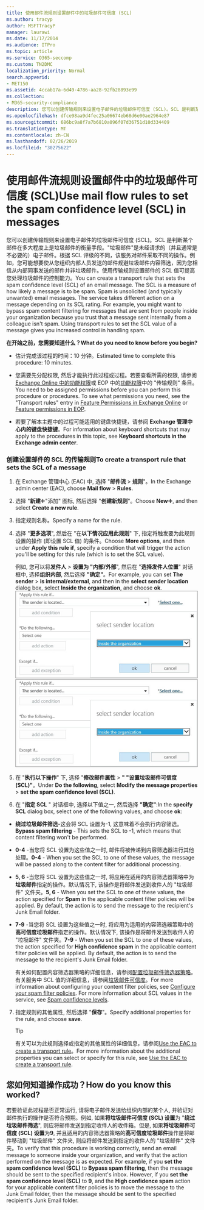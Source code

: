 ```yaml
---
title: 使用邮件流规则设置邮件中的垃圾邮件可信度 (SCL)
ms.author: tracyp
author: MSFTTracyP
manager: laurawi
ms.date: 11/17/2014
ms.audience: ITPro
ms.topic: article
ms.service: O365-seccomp
ms.custom: TN2DMC
localization_priority: Normal
search.appverid:
- MET150
ms.assetid: 4ccab17a-6d49-4786-aa28-92fb28893e99
ms.collection:
- M365-security-compliance
description: 您可以创建传输规则来设置电子邮件的垃圾邮件可信度 (SCL)。SCL 是判断某个邮件在多大程度上是垃圾邮件的衡量手段。"垃圾邮件"是未经请求的（并且通常是不必要的）电子邮件。根据 SCL 评级的不同，该服务对邮件采取不同的操作。例如，您可能想要使从您组织内部人员发送的邮件规避垃圾邮件内容筛选，因为您相信从内部同事发送的邮件并非垃圾邮件。使用传输规则设置邮件的 SCL 值可提高您处理垃圾邮件的控制能力。
ms.openlocfilehash: dfce98aa9d4fec25a06674eb68d6e00ae2964e87
ms.sourcegitcommit: 686bc9a8f7a7b6810a096f07d36751d10d334409
ms.translationtype: MT
ms.contentlocale: zh-CN
ms.lasthandoff: 02/26/2019
ms.locfileid: "30275622"
---
```

# <a name="use-mail-flow-rules-to-set-the-spam-confidence-level-scl-in-messages"></a><span data-ttu-id="9563c-108">使用邮件流规则设置邮件中的垃圾邮件可信度 (SCL)</span><span class="sxs-lookup"><span data-stu-id="9563c-108">Use mail flow rules to set the spam confidence level (SCL) in messages</span></span>

<span data-ttu-id="9563c-p102">您可以创建传输规则来设置电子邮件的垃圾邮件可信度 (SCL)。SCL 是判断某个邮件在多大程度上是垃圾邮件的衡量手段。"垃圾邮件"是未经请求的（并且通常是不必要的）电子邮件。根据 SCL 评级的不同，该服务对邮件采取不同的操作。例如，您可能想要使从您组织内部人员发送的邮件规避垃圾邮件内容筛选，因为您相信从内部同事发送的邮件并非垃圾邮件。使用传输规则设置邮件的 SCL 值可提高您处理垃圾邮件的控制能力。</span><span class="sxs-lookup"><span data-stu-id="9563c-p102">You can create a transport rule that sets the spam confidence level (SCL) of an email message. The SCL is a measure of how likely a message is to be spam. Spam is unsolicited (and typically unwanted) email messages. The service takes different action on a message depending on its SCL rating. For example, you might want to bypass spam content filtering for messages that are sent from people inside your organization because you trust that a message sent internally from a colleague isn't spam. Using transport rules to set the SCL value of a message gives you increased control in handling spam.</span></span> 
  
 <span data-ttu-id="9563c-115">**在开始之前，您需要知道什么？**</span><span class="sxs-lookup"><span data-stu-id="9563c-115">**What do you need to know before you begin?**</span></span>
  
- <span data-ttu-id="9563c-116">估计完成该过程的时间：10 分钟。</span><span class="sxs-lookup"><span data-stu-id="9563c-116">Estimated time to complete this procedure: 10 minutes.</span></span>
    
- <span data-ttu-id="9563c-p103">您需要先分配权限, 然后才能执行此过程或过程。若要查看所需的权限, 请参阅[Exchange Online 中的功能权限](http://technet.microsoft.com/library/15073ce1-0917-403b-8839-02a2ebc96e16.aspx)或 EOP 中的[功能权限](eop/feature-permissions-in-eop.md)中的 "传输规则" 条目。</span><span class="sxs-lookup"><span data-stu-id="9563c-p103">You need to be assigned permissions before you can perform this procedure or procedures. To see what permissions you need, see the "Transport rules" entry in [Feature Permissions in Exchange Online](http://technet.microsoft.com/library/15073ce1-0917-403b-8839-02a2ebc96e16.aspx) or [Feature permissions in EOP](eop/feature-permissions-in-eop.md).</span></span> 
    
- <span data-ttu-id="9563c-119">若要了解本主题中的过程可能适用的键盘快捷键，请参阅 **Exchange 管理中心内的键盘快捷键**。</span><span class="sxs-lookup"><span data-stu-id="9563c-119">For information about keyboard shortcuts that may apply to the procedures in this topic, see **Keyboard shortcuts in the Exchange admin center**.</span></span>
    
### <a name="to-create-a-transport-rule-that-sets-the-scl-of-a-message"></a><span data-ttu-id="9563c-120">创建设置邮件的 SCL 的传输规则</span><span class="sxs-lookup"><span data-stu-id="9563c-120">To create a transport rule that sets the SCL of a message</span></span>

1. <span data-ttu-id="9563c-121">在 Exchange 管理中心 (EAC) 中, 选择 "**邮件流** \> **规则**"。</span><span class="sxs-lookup"><span data-stu-id="9563c-121">In the Exchange admin center (EAC), choose **Mail flow** \> **Rules**.</span></span>
    
2. <span data-ttu-id="9563c-122">选择 "**新建**!["](media/ITPro-EAC-AddIcon.gif)"添加" 图标, 然后选择 "**创建新规则**"。</span><span class="sxs-lookup"><span data-stu-id="9563c-122">Choose **New**![Add Icon](media/ITPro-EAC-AddIcon.gif), and then select **Create a new rule**.</span></span>
    
3. <span data-ttu-id="9563c-123">指定规则名称。</span><span class="sxs-lookup"><span data-stu-id="9563c-123">Specify a name for the rule.</span></span>
    
4. <span data-ttu-id="9563c-124">选择 "**更多选项**", 然后在 "在**以下情况应用此规则**" 下, 指定将触发要为此规则设置的操作 (即设置 SCL 值) 的条件。</span><span class="sxs-lookup"><span data-stu-id="9563c-124">Choose **More options**, and then under **Apply this rule if**, specify a condition that will trigger the action you'll be setting for this rule (which is to set the SCL value).</span></span>
    
    <span data-ttu-id="9563c-125">例如, 您可以将**发件人** \> **设置为 "内部/外部**", 然后在 "**选择发件人位置**" 对话框中, 选择**组织内部**, 然后选择 **"确定"**。</span><span class="sxs-lookup"><span data-stu-id="9563c-125">For example, you can set **The sender** \> **is internal/external**, and then in the **select sender location** dialog box, select **Inside the organization**, and choose **ok**.</span></span><br/>
    <span data-ttu-id="9563c-126">![选择发件人位置](media/EOP-ETR-SetSCL-1.jpg)</span><span class="sxs-lookup"><span data-stu-id="9563c-126">![Select sender location](media/EOP-ETR-SetSCL-1.jpg)</span></span>
  
5. <span data-ttu-id="9563c-127">在 "**执行以下操作**" 下, 选择 "**修改邮件属性** \> **" "设置垃圾邮件可信度 (SCL)"**。</span><span class="sxs-lookup"><span data-stu-id="9563c-127">Under **Do the following**, select **Modify the message properties** \> **set the spam confidence level (SCL)**.</span></span>
  
6. <span data-ttu-id="9563c-128">在 "**指定 SCL** " 对话框中, 选择以下值之一, 然后选择 **"确定"**:</span><span class="sxs-lookup"><span data-stu-id="9563c-128">In the **specify SCL** dialog box, select one of the following values, and choose **ok**:</span></span>
    
  - <span data-ttu-id="9563c-129">**绕过垃圾邮件筛选**-这会将 SCL 设置为-1, 这意味着不会执行内容筛选。</span><span class="sxs-lookup"><span data-stu-id="9563c-129">**Bypass spam filtering** - This sets the SCL to -1, which means that content filtering won't be performed.</span></span> 
    
  - <span data-ttu-id="9563c-130">**0-4** -当您将 SCL 设置为这些值之一时, 邮件将被传递到内容筛选器进行其他处理。</span><span class="sxs-lookup"><span data-stu-id="9563c-130">**0-4** - When you set the SCL to one of these values, the message will be passed along to the content filter for additional processing.</span></span> 
    
  - <span data-ttu-id="9563c-p104">**5, 6** -当您将 SCL 设置为这些值之一时, 将应用在适用的内容筛选器策略中为**垃圾邮件**指定的操作。默认情况下, 该操作是将邮件发送到收件人的 "垃圾邮件" 文件夹。</span><span class="sxs-lookup"><span data-stu-id="9563c-p104">**5, 6** - When you set the SCL to one of these values, the action specified for **Spam** in the applicable content filter policies will be applied. By default, the action is to send the message to the recipient's Junk Email folder.</span></span> 
    
  - <span data-ttu-id="9563c-p105">**7-9** -当您将 SCL 设置为这些值之一时, 将应用为适用的内容筛选器策略中的**高可信度垃圾邮件**指定的操作。默认情况下, 该操作是将邮件发送到收件人的 "垃圾邮件" 文件夹。</span><span class="sxs-lookup"><span data-stu-id="9563c-p105">**7-9** - When you set the SCL to one of these values, the action specified for **High confidence spam** in the applicable content filter policies will be applied. By default, the action is to send the message to the recipient's Junk Email folder.</span></span> 
    
    <span data-ttu-id="9563c-p106">有关如何配置内容筛选器策略的详细信息，请参阅[配置垃圾邮件筛选器策略](configure-your-spam-filter-policies.md)。有关服务中 SCL 值的详细信息，请参阅[垃圾邮件可信度](spam-confidence-levels.md)。</span><span class="sxs-lookup"><span data-stu-id="9563c-p106">For more information about configuring your content filter policies, see [Configure your spam filter policies](configure-your-spam-filter-policies.md). For more information about SCL values in the service, see [Spam confidence levels](spam-confidence-levels.md).</span></span>
    
7. <span data-ttu-id="9563c-137">指定规则的其他属性, 然后选择 "**保存**"。</span><span class="sxs-lookup"><span data-stu-id="9563c-137">Specify additional properties for the rule, and choose **save**.</span></span>
    
    > [!TIP]
    > <span data-ttu-id="9563c-138">有关可以为此规则选择或指定的其他属性的详细信息，请参阅[Use the EAC to create a transport rule](http://technet.microsoft.com/library/e7a81372-b6d7-4d1f-bc9e-a845a7facac2.aspx#CreateEAC)。</span><span class="sxs-lookup"><span data-stu-id="9563c-138">For more information about the additional properties you can select or specify for this rule, see [Use the EAC to create a transport rule](http://technet.microsoft.com/library/e7a81372-b6d7-4d1f-bc9e-a845a7facac2.aspx#CreateEAC).</span></span> 
  
## <a name="how-do-you-know-this-worked"></a><span data-ttu-id="9563c-139">您如何知道操作成功？</span><span class="sxs-lookup"><span data-stu-id="9563c-139">How do you know this worked?</span></span>

<span data-ttu-id="9563c-p107">若要验证此过程是否正常运行, 请将电子邮件发送给组织内部的某个人, 并验证对邮件执行的操作是否符合预期。例如, 如果**将垃圾邮件可信度 (SCL) 设置**为 "**绕过垃圾邮件筛选**", 则应将邮件发送到指定收件人的收件箱。但是, 如果**将垃圾邮件可信度 (SCL) 设置**为**9**, 并且适用的内容筛选器策略的**高可信度垃圾邮件**操作是将邮件移动到 "垃圾邮件" 文件夹, 则应将邮件发送到指定的收件人的 "垃圾邮件" 文件夹。</span><span class="sxs-lookup"><span data-stu-id="9563c-p107">To verify that this procedure is working correctly, send an email message to someone inside your organization, and verify that the action performed on the message is as expected. For example, if you **set the spam confidence level (SCL)** to **Bypass spam filtering**, then the message should be sent to the specified recipient's inbox. However, if you **set the spam confidence level (SCL)** to **9**, and the **High confidence spam** action for your applicable content filter policies is to move the message to the Junk Email folder, then the message should be sent to the specified recipient's Junk Email folder.</span></span> 
  

